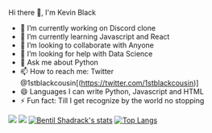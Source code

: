 Hi there 👋, I'm Kevin Black

- 🔭 I’m currently working on Discord clone
- 🌱 I’m currently learning Javascript and React 
- 👯 I’m looking to collaborate with Anyone 
- 🤔 I’m looking for help with Data Science 
- 💬 Ask me about Python
- 📫 How to reach me: Twitter @1stblackcousin[(https://twitter.com/1stblackcousin)]
- 😄 Languages I can write Python, Javascript and HTML  
- ⚡ Fun fact: Till I get recognize by the world no stopping 

![](https://github-profile-summary-cards.vercel.app/api/cards/repos-per-language?username=codewithkevin&theme=github_dark)
![](https://github-profile-summary-cards.vercel.app/api/cards/most-commit-language?username=codewithkevin&theme=github_dark)
[![Bentil Shadrack's stats](https://github-readme-stats.vercel.app/api?username=codewithkevin&show_icons=true&theme=github_dark)](https://github.com/qbentil)
[![Top Langs](https://github-readme-stats.vercel.app/api/top-langs/?username=codewithkevin&layout=compact&langs_count=10&theme=github_dark&hide_border=true&count-private=true)](https://github.com/codewithkevin)

